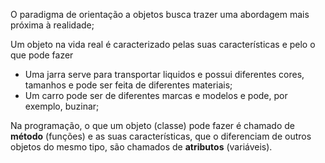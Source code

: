 O paradigma de orientação a objetos busca trazer uma abordagem mais próxima à realidade;

Um objeto na vida real é caracterizado pelas suas características e pelo o que pode fazer

* Uma jarra serve para transportar liquidos e possui diferentes cores, tamanhos e pode ser feita de diferentes materiais;
* Um carro pode ser de diferentes marcas e modelos e pode, por exemplo, buzinar;

Na programação, o que um objeto (classe) pode fazer é chamado de **método** (funções) e as suas características, que o diferenciam de outros objetos do mesmo tipo, são chamados de **atributos** (variáveis).